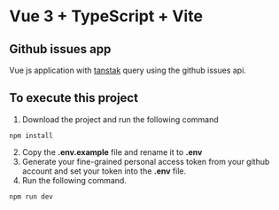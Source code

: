 # Vue 3 + TypeScript + Vite
## Github issues app

Vue js application with [tanstak](https://tanstack.com/query/latest/docs/vue/overview) query using the github issues api.

## To execute this project

1. Download the project and run the following command
```
npm install
```

2. Copy the __.env.example__ file and rename it to __.env__
3. Generate your fine-grained personal access token from your github account and set your token into the __.env__ file.
4. Run the following command.
```
npm run dev
```